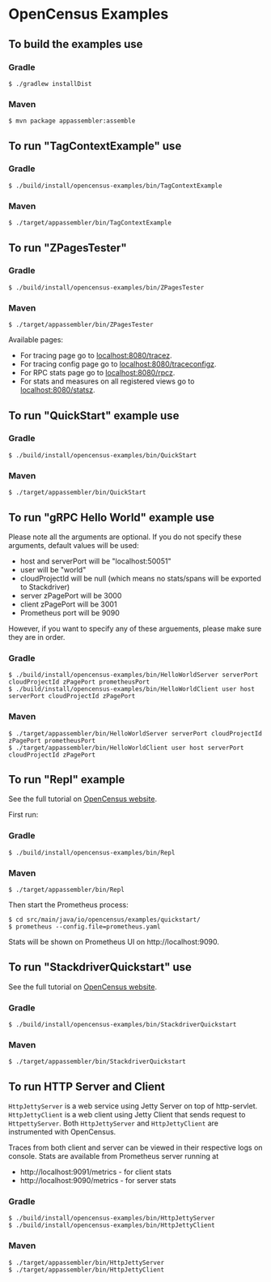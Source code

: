 # OpenCensus Examples

## To build the examples use

### Gradle
```
$ ./gradlew installDist
```

### Maven
```
$ mvn package appassembler:assemble
```

## To run "TagContextExample" use

### Gradle
```
$ ./build/install/opencensus-examples/bin/TagContextExample
```

### Maven
```
$ ./target/appassembler/bin/TagContextExample
```

## To run "ZPagesTester"

### Gradle
```
$ ./build/install/opencensus-examples/bin/ZPagesTester
```

### Maven
```
$ ./target/appassembler/bin/ZPagesTester
```

Available pages:
* For tracing page go to [localhost:8080/tracez][ZPagesTraceZLink]. 
* For tracing config page go to [localhost:8080/traceconfigz][ZPagesTraceConfigZLink].
* For RPC stats page go to [localhost:8080/rpcz][ZPagesRpcZLink].
* For stats and measures on all registered views go to [localhost:8080/statsz][ZPagesStatsZLink].

[ZPagesTraceZLink]: http://localhost:8080/tracez
[ZPagesTraceConfigZLink]: http://localhost:8080/traceconfigz
[ZPagesRpcZLink]: http://localhost:8080/rpcz
[ZPagesStatsZLink]: http://localhost:8080/statsz

## To run "QuickStart" example use

### Gradle
```
$ ./build/install/opencensus-examples/bin/QuickStart
```

### Maven
```
$ ./target/appassembler/bin/QuickStart
```

## To run "gRPC Hello World" example use

Please note all the arguments are optional. If you do not specify these arguments, default values
will be used:

* host and serverPort will be "localhost:50051"
* user will be "world"
* cloudProjectId will be null (which means no stats/spans will be exported to Stackdriver)
* server zPagePort will be 3000
* client zPagePort will be 3001
* Prometheus port will be 9090


However, if you want to specify any of these arguements, please make sure they are in order.

### Gradle
```
$ ./build/install/opencensus-examples/bin/HelloWorldServer serverPort cloudProjectId zPagePort prometheusPort
$ ./build/install/opencensus-examples/bin/HelloWorldClient user host serverPort cloudProjectId zPagePort
```

### Maven
```
$ ./target/appassembler/bin/HelloWorldServer serverPort cloudProjectId zPagePort prometheusPort
$ ./target/appassembler/bin/HelloWorldClient user host serverPort cloudProjectId zPagePort
```

## To run "Repl" example

See the full tutorial on [OpenCensus website](https://opencensus.io/quickstart/java/metrics/).

First run:

### Gradle
```
$ ./build/install/opencensus-examples/bin/Repl
```

### Maven
```
$ ./target/appassembler/bin/Repl
```

Then start the Prometheus process:
```
$ cd src/main/java/io/opencensus/examples/quickstart/
$ prometheus --config.file=prometheus.yaml
```

Stats will be shown on Prometheus UI on http://localhost:9090.

## To run "StackdriverQuickstart" use

See the full tutorial on [OpenCensus website](https://opencensus.io/guides/exporters/supported-exporters/java/stackdriver/).

### Gradle
```
$ ./build/install/opencensus-examples/bin/StackdriverQuickstart
```

### Maven
```
$ ./target/appassembler/bin/StackdriverQuickstart
```

## To run HTTP Server and Client

`HttpJettyServer` is a web service using Jetty Server on top of http-servlet.
`HttpJettyClient` is a web client using Jetty Client that sends request to `HttpettyServer`.
Both `HttpJettyServer` and `HttpJettyClient` are instrumented with OpenCensus.

Traces from both client and server can be viewed in their respective logs on console.
Stats are available from Prometheus server running at
- http://localhost:9091/metrics - for client stats
- http://localhost:9090/metrics - for server stats
  

### Gradle
```
$ ./build/install/opencensus-examples/bin/HttpJettyServer
$ ./build/install/opencensus-examples/bin/HttpJettyClient
```

### Maven
```
$ ./target/appassembler/bin/HttpJettyServer
$ ./target/appassembler/bin/HttpJettyClient
```
